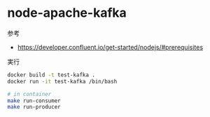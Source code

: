 # node-apache-kafka

参考
- https://developer.confluent.io/get-started/nodejs/#prerequisites


実行

```sh
docker build -t test-kafka .
docker run -it test-kafka /bin/bash

# in container
make run-consumer
make run-producer
```
